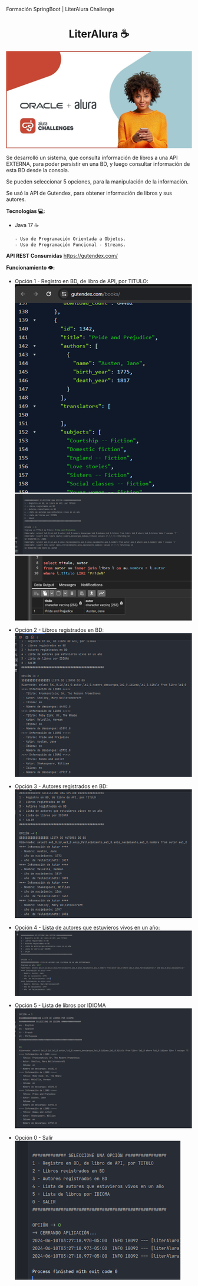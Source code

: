 Formación SpringBoot | LiterAlura Challenge

<h1 align="center">LiterAlura ☕</h1>

![Challenge Oracle Next Education + Alura Banner](https://raw.githubusercontent.com/4ndersiTo/literAlura/main/img_readme/portada_alura.jpg)

Se desarrolló un sistema, que consulta información de libros a una API EXTERNA, para poder persistir en una BD, y luego consultar información de esta BD desde la consola.

Se pueden seleccionar 5 opciones, para la manipulación de la información.

Se usó la API de Gutendex, para obtener información de libros y sus autores.

**Tecnologías 💻:**

   - Java 17 ☕

         - Uso de Programación Orientada a Objetos.
         - Uso de Programación Funcional - Streams.
		 
  
**API REST Consumidas**
https://gutendex.com/


**Funcionamiento 👁️:**
   - Opción 1 - Registro en BD, de libro de API, por TITULO:
	![Paso 1a](https://raw.githubusercontent.com/4ndersiTo/literAlura/main/img_readme/img_api.PNG)
	![Paso 1b](https://raw.githubusercontent.com/4ndersiTo/literAlura/main/img_readme/opcion%201.PNG)
	![Paso 1c](https://github.com/4ndersiTo/literAlura/blob/main/img_readme/opcion%201%20BD.PNG?raw=true)
   - Opción 2 - Libros registrados en BD:
	![Paso 2](https://github.com/4ndersiTo/literAlura/blob/main/img_readme/opcion%202.PNG?raw=true)
	
   - Opción 3 - Autores registrados en BD:
    	![Paso 3](https://github.com/4ndersiTo/literAlura/blob/main/img_readme/opcion%203.PNG?raw=true)

   - Opción 4 - Lista de autores que estuvieros vivos en un año:
     	![Paso 4](https://github.com/4ndersiTo/literAlura/blob/main/img_readme/opcion%204.PNG?raw=true)
	
   - Opción 5 - Lista de libros por IDIOMA
    	![Paso 5](https://github.com/4ndersiTo/literAlura/blob/main/img_readme/opcion%205.PNG?raw=true)

   - Opción 0 - Salir
    	![Paso 6](https://github.com/4ndersiTo/literAlura/blob/main/img_readme/opcion%200.PNG?raw=true)




